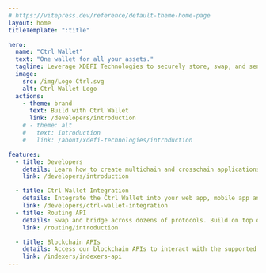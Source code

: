 ```yaml
---
# https://vitepress.dev/reference/default-theme-home-page
layout: home
titleTemplate: ":title"

hero:
  name: "Ctrl Wallet"
  text: "One wallet for all your assets."
  tagline: Leverage XDEFI Technologies to securely store, swap, and send Crypto and NFTs across hundreds of blockchains (UTXO's, EVM's, Cosmos chains, Solana, Near) for your users benefits.
  image:
    src: /img/Logo Ctrl.svg
    alt: Ctrl Wallet Logo
  actions:
    - theme: brand
      text: Build with Ctrl Wallet
      link: /developers/introduction
    # - theme: alt
    #   text: Introduction
    #   link: /about/xdefi-technologies/introduction

features:
  - title: Developers
    details: Learn how to create multichain and crosschain applications using the most powerful wallet.
    link: /developers/introduction

  - title: Ctrl Wallet Integration
    details: Integrate the Ctrl Wallet into your web app, mobile app and inject the wallet into your Dapp.
    link: /developers/ctrl-wallet-integration
  - title: Routing API
    details: Swap and bridge across dozens of protocols. Build on top of the API. Earn with Swap Widget.
    link: /routing/introduction

  - title: Blockchain APIs
    details: Access our blockchain APIs to interact with the supported networks and retrieve data.
    link: /indexers/indexers-api
---
```

